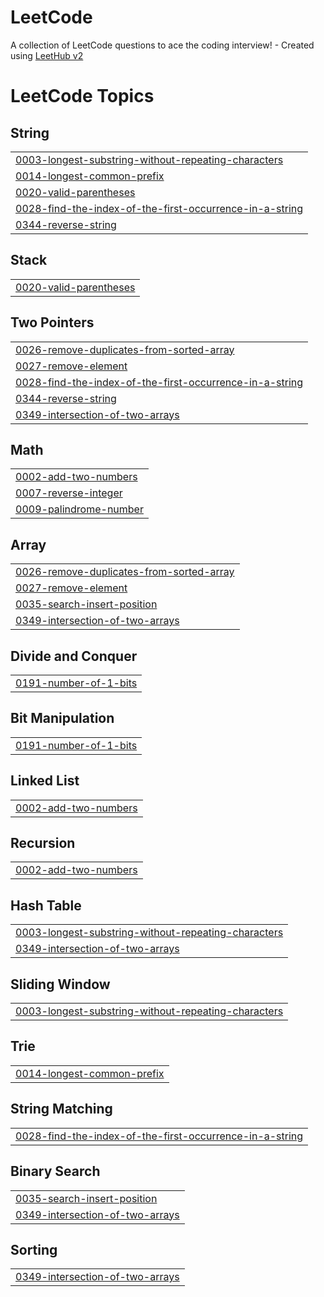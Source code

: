 # LeetCode
A collection of LeetCode questions to ace the coding interview! - Created using [LeetHub v2](https://github.com/arunbhardwaj/LeetHub-2.0)

<!---LeetCode Topics Start-->
# LeetCode Topics
## String
|  |
| ------- |
| [0003-longest-substring-without-repeating-characters](https://github.com/lovebabu1122/LeetCode/tree/master/0003-longest-substring-without-repeating-characters) |
| [0014-longest-common-prefix](https://github.com/lovebabu1122/LeetCode/tree/master/0014-longest-common-prefix) |
| [0020-valid-parentheses](https://github.com/lovebabu1122/LeetCode/tree/master/0020-valid-parentheses) |
| [0028-find-the-index-of-the-first-occurrence-in-a-string](https://github.com/lovebabu1122/LeetCode/tree/master/0028-find-the-index-of-the-first-occurrence-in-a-string) |
| [0344-reverse-string](https://github.com/lovebabu1122/LeetCode/tree/master/0344-reverse-string) |
## Stack
|  |
| ------- |
| [0020-valid-parentheses](https://github.com/lovebabu1122/LeetCode/tree/master/0020-valid-parentheses) |
## Two Pointers
|  |
| ------- |
| [0026-remove-duplicates-from-sorted-array](https://github.com/lovebabu1122/LeetCode/tree/master/0026-remove-duplicates-from-sorted-array) |
| [0027-remove-element](https://github.com/lovebabu1122/LeetCode/tree/master/0027-remove-element) |
| [0028-find-the-index-of-the-first-occurrence-in-a-string](https://github.com/lovebabu1122/LeetCode/tree/master/0028-find-the-index-of-the-first-occurrence-in-a-string) |
| [0344-reverse-string](https://github.com/lovebabu1122/LeetCode/tree/master/0344-reverse-string) |
| [0349-intersection-of-two-arrays](https://github.com/lovebabu1122/LeetCode/tree/master/0349-intersection-of-two-arrays) |
## Math
|  |
| ------- |
| [0002-add-two-numbers](https://github.com/lovebabu1122/LeetCode/tree/master/0002-add-two-numbers) |
| [0007-reverse-integer](https://github.com/lovebabu1122/LeetCode/tree/master/0007-reverse-integer) |
| [0009-palindrome-number](https://github.com/lovebabu1122/LeetCode/tree/master/0009-palindrome-number) |
## Array
|  |
| ------- |
| [0026-remove-duplicates-from-sorted-array](https://github.com/lovebabu1122/LeetCode/tree/master/0026-remove-duplicates-from-sorted-array) |
| [0027-remove-element](https://github.com/lovebabu1122/LeetCode/tree/master/0027-remove-element) |
| [0035-search-insert-position](https://github.com/lovebabu1122/LeetCode/tree/master/0035-search-insert-position) |
| [0349-intersection-of-two-arrays](https://github.com/lovebabu1122/LeetCode/tree/master/0349-intersection-of-two-arrays) |
## Divide and Conquer
|  |
| ------- |
| [0191-number-of-1-bits](https://github.com/lovebabu1122/LeetCode/tree/master/0191-number-of-1-bits) |
## Bit Manipulation
|  |
| ------- |
| [0191-number-of-1-bits](https://github.com/lovebabu1122/LeetCode/tree/master/0191-number-of-1-bits) |
## Linked List
|  |
| ------- |
| [0002-add-two-numbers](https://github.com/lovebabu1122/LeetCode/tree/master/0002-add-two-numbers) |
## Recursion
|  |
| ------- |
| [0002-add-two-numbers](https://github.com/lovebabu1122/LeetCode/tree/master/0002-add-two-numbers) |
## Hash Table
|  |
| ------- |
| [0003-longest-substring-without-repeating-characters](https://github.com/lovebabu1122/LeetCode/tree/master/0003-longest-substring-without-repeating-characters) |
| [0349-intersection-of-two-arrays](https://github.com/lovebabu1122/LeetCode/tree/master/0349-intersection-of-two-arrays) |
## Sliding Window
|  |
| ------- |
| [0003-longest-substring-without-repeating-characters](https://github.com/lovebabu1122/LeetCode/tree/master/0003-longest-substring-without-repeating-characters) |
## Trie
|  |
| ------- |
| [0014-longest-common-prefix](https://github.com/lovebabu1122/LeetCode/tree/master/0014-longest-common-prefix) |
## String Matching
|  |
| ------- |
| [0028-find-the-index-of-the-first-occurrence-in-a-string](https://github.com/lovebabu1122/LeetCode/tree/master/0028-find-the-index-of-the-first-occurrence-in-a-string) |
## Binary Search
|  |
| ------- |
| [0035-search-insert-position](https://github.com/lovebabu1122/LeetCode/tree/master/0035-search-insert-position) |
| [0349-intersection-of-two-arrays](https://github.com/lovebabu1122/LeetCode/tree/master/0349-intersection-of-two-arrays) |
## Sorting
|  |
| ------- |
| [0349-intersection-of-two-arrays](https://github.com/lovebabu1122/LeetCode/tree/master/0349-intersection-of-two-arrays) |
<!---LeetCode Topics End-->